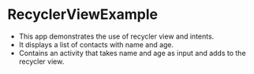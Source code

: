 # RecyclerViewExample

* This app demonstrates the use of recycler view and intents.
* It displays a list of contacts with name and age.
* Contains an activity that takes name and age as input and adds to the recycler view.
